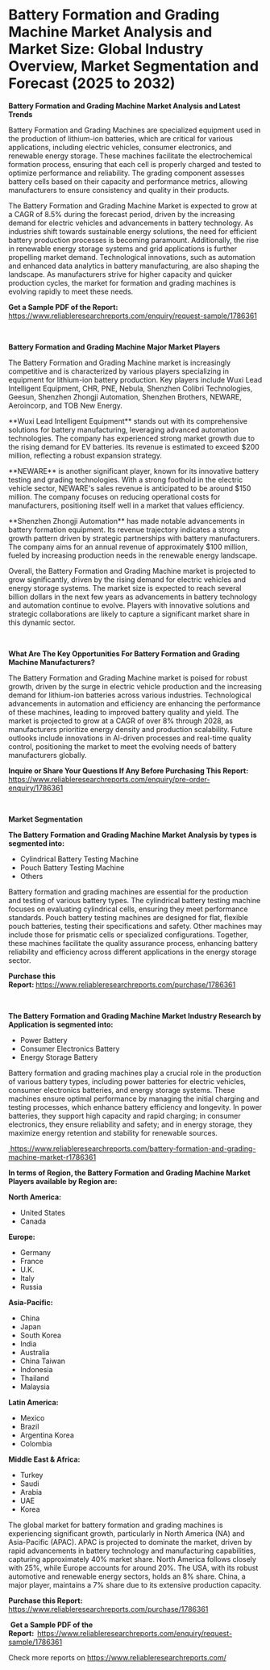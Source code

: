 <p><h1>Battery Formation and Grading Machine Market Analysis and Market Size: Global Industry Overview, Market Segmentation and Forecast (2025 to 2032)</h1></p><p><strong>Battery Formation and Grading Machine Market Analysis and Latest Trends</strong></p>
<p><p>Battery Formation and Grading Machines are specialized equipment used in the production of lithium-ion batteries, which are critical for various applications, including electric vehicles, consumer electronics, and renewable energy storage. These machines facilitate the electrochemical formation process, ensuring that each cell is properly charged and tested to optimize performance and reliability. The grading component assesses battery cells based on their capacity and performance metrics, allowing manufacturers to ensure consistency and quality in their products.</p><p>The Battery Formation and Grading Machine Market is expected to grow at a CAGR of 8.5% during the forecast period, driven by the increasing demand for electric vehicles and advancements in battery technology. As industries shift towards sustainable energy solutions, the need for efficient battery production processes is becoming paramount. Additionally, the rise in renewable energy storage systems and grid applications is further propelling market demand. Technological innovations, such as automation and enhanced data analytics in battery manufacturing, are also shaping the landscape. As manufacturers strive for higher capacity and quicker production cycles, the market for formation and grading machines is evolving rapidly to meet these needs.</p></p>
<p><strong>Get a Sample PDF of the Report:&nbsp;</strong> <a href="https://www.reliableresearchreports.com/enquiry/request-sample/1786361?utm_campaign=2629&utm_medium=2&utm_source=Github&utm_content=ia&utm_term=25032025&utm_id=battery-formation-and-grading-machine">https://www.reliableresearchreports.com/enquiry/request-sample/1786361</a></p>
<p>&nbsp;</p>
<p><strong>Battery Formation and Grading Machine Major Market Players</strong></p>
<p><p>The Battery Formation and Grading Machine market is increasingly competitive and is characterized by various players specializing in equipment for lithium-ion battery production. Key players include Wuxi Lead Intelligent Equipment, CHR, PNE, Nebula, Shenzhen Colibri Technologies, Geesun, Shenzhen Zhongji Automation, Shenzhen Brothers, NEWARE, Aeroincorp, and TOB New Energy.</p><p>**Wuxi Lead Intelligent Equipment** stands out with its comprehensive solutions for battery manufacturing, leveraging advanced automation technologies. The company has experienced strong market growth due to the rising demand for EV batteries. Its revenue is estimated to exceed $200 million, reflecting a robust expansion strategy.</p><p>**NEWARE** is another significant player, known for its innovative battery testing and grading technologies. With a strong foothold in the electric vehicle sector, NEWARE's sales revenue is anticipated to be around $150 million. The company focuses on reducing operational costs for manufacturers, positioning itself well in a market that values efficiency.</p><p>**Shenzhen Zhongji Automation** has made notable advancements in battery formation equipment. Its revenue trajectory indicates a strong growth pattern driven by strategic partnerships with battery manufacturers. The company aims for an annual revenue of approximately $100 million, fueled by increasing production needs in the renewable energy landscape.</p><p>Overall, the Battery Formation and Grading Machine market is projected to grow significantly, driven by the rising demand for electric vehicles and energy storage systems. The market size is expected to reach several billion dollars in the next few years as advancements in battery technology and automation continue to evolve. Players with innovative solutions and strategic collaborations are likely to capture a significant market share in this dynamic sector.</p></p>
<p>&nbsp;</p>
<p><strong>What Are The Key Opportunities For Battery Formation and Grading Machine Manufacturers?</strong></p>
<p><p>The Battery Formation and Grading Machine market is poised for robust growth, driven by the surge in electric vehicle production and the increasing demand for lithium-ion batteries across various industries. Technological advancements in automation and efficiency are enhancing the performance of these machines, leading to improved battery quality and yield. The market is projected to grow at a CAGR of over 8% through 2028, as manufacturers prioritize energy density and production scalability. Future outlooks include innovations in AI-driven processes and real-time quality control, positioning the market to meet the evolving needs of battery manufacturers globally.</p></p>
<p><strong>Inquire or Share Your Questions If Any Before Purchasing This Report:</strong> <a href="https://www.reliableresearchreports.com/enquiry/pre-order-enquiry/1786361?utm_campaign=2629&utm_medium=2&utm_source=Github&utm_content=ia&utm_term=25032025&utm_id=battery-formation-and-grading-machine">https://www.reliableresearchreports.com/enquiry/pre-order-enquiry/1786361</a></p>
<p>&nbsp;</p>
<p><strong>Market Segmentation</strong></p>
<p><strong>The Battery Formation and Grading Machine Market Analysis by types is segmented into:</strong></p>
<p><ul><li>Cylindrical Battery Testing Machine</li><li>Pouch Battery Testing Machine</li><li>Others</li></ul></p>
<p><p>Battery formation and grading machines are essential for the production and testing of various battery types. The cylindrical battery testing machine focuses on evaluating cylindrical cells, ensuring they meet performance standards. Pouch battery testing machines are designed for flat, flexible pouch batteries, testing their specifications and safety. Other machines may include those for prismatic cells or specialized configurations. Together, these machines facilitate the quality assurance process, enhancing battery reliability and efficiency across different applications in the energy storage sector.</p></p>
<p><strong>Purchase this Report:&nbsp;</strong><a href="https://www.reliableresearchreports.com/purchase/1786361?utm_campaign=2629&utm_medium=2&utm_source=Github&utm_content=ia&utm_term=25032025&utm_id=battery-formation-and-grading-machine">https://www.reliableresearchreports.com/purchase/1786361</a></p>
<p>&nbsp;</p>
<p><strong>The Battery Formation and Grading Machine Market Industry Research by Application is segmented into:</strong></p>
<p><ul><li>Power Battery</li><li>Consumer Electronics Battery</li><li>Energy Storage Battery</li></ul></p>
<p><p>Battery formation and grading machines play a crucial role in the production of various battery types, including power batteries for electric vehicles, consumer electronics batteries, and energy storage systems. These machines ensure optimal performance by managing the initial charging and testing processes, which enhance battery efficiency and longevity. In power batteries, they support high capacity and rapid charging; in consumer electronics, they ensure reliability and safety; and in energy storage, they maximize energy retention and stability for renewable sources.</p></p>
<p><a href="https://www.reliableresearchreports.com/battery-formation-and-grading-machine-market-r1786361?utm_campaign=2629&utm_medium=2&utm_source=Github&utm_content=ia&utm_term=25032025&utm_id=battery-formation-and-grading-machine">&nbsp;https://www.reliableresearchreports.com/battery-formation-and-grading-machine-market-r1786361</a></p>
<p><strong>In terms of Region, the Battery Formation and Grading Machine Market Players available by Region are:</strong></p>
<p>
    <p> <strong> North America: </strong>
        <ul>
            <li>United States</li>
            <li>Canada</li>
        </ul>
        </p> 
    <p> <strong> Europe: </strong>
        <ul>
            <li>Germany</li>
            <li>France</li>
            <li>U.K.</li>
            <li>Italy</li>
            <li>Russia</li>
        </ul>
        </p> 
    <p> <strong> Asia-Pacific: </strong>
        <ul>
            <li>China</li>
            <li>Japan</li>
            <li>South Korea</li>
            <li>India</li>
            <li>Australia</li>
            <li>China Taiwan</li>
            <li>Indonesia</li>
            <li>Thailand</li>
            <li>Malaysia</li>
        </ul>
        </p> 
    <p> <strong> Latin America: </strong>
        <ul>
            <li>Mexico</li>
            <li>Brazil</li>
            <li>Argentina Korea</li>
            <li>Colombia</li>
        </ul>
        </p> 
    <p> <strong> Middle East & Africa: </strong>
        <ul>
            <li>Turkey</li>
            <li>Saudi</li>
            <li>Arabia</li>
            <li>UAE</li>
            <li>Korea</li>
        </ul>
    </p>
    </p>
<p><p>The global market for battery formation and grading machines is experiencing significant growth, particularly in North America (NA) and Asia-Pacific (APAC). APAC is projected to dominate the market, driven by rapid advancements in battery technology and manufacturing capabilities, capturing approximately 40% market share. North America follows closely with 25%, while Europe accounts for around 20%. The USA, with its robust automotive and renewable energy sectors, holds an 8% share. China, a major player, maintains a 7% share due to its extensive production capacity.</p></p>
<p><strong>Purchase this Report: </strong><a href="https://www.reliableresearchreports.com/purchase/1786361?utm_campaign=2629&utm_medium=2&utm_source=Github&utm_content=ia&utm_term=25032025&utm_id=battery-formation-and-grading-machine">https://www.reliableresearchreports.com/purchase/1786361</a></p>
<p>&nbsp;<strong>Get a Sample PDF of the Report:&nbsp;&nbsp;</strong><a href="https://www.reliableresearchreports.com/enquiry/request-sample/1786361?utm_campaign=2629&utm_medium=2&utm_source=Github&utm_content=ia&utm_term=25032025&utm_id=battery-formation-and-grading-machine">https://www.reliableresearchreports.com/enquiry/request-sample/1786361</a></p>
<p><strong></strong></p>
<p>Check more reports on <a href="https://www.reliableresearchreports.com/?utm_campaign=2629&utm_medium=2&utm_source=Github&utm_content=ia&utm_term=25032025&utm_id=battery-formation-and-grading-machine">https://www.reliableresearchreports.com/</a></p>